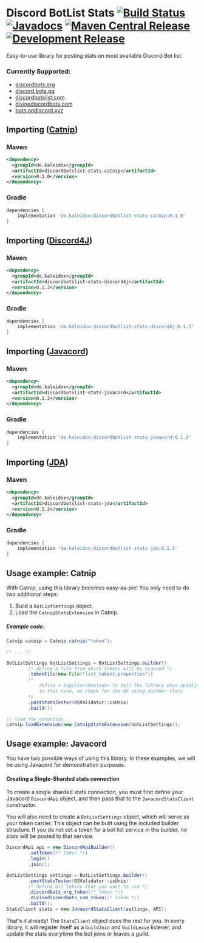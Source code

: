 # Discord BotList Stats [![Build Status](https://travis-ci.com/burdoto/discordbotlist-stats.svg?branch=master)](https://travis-ci.com/burdoto/discordbotlist-stats) [![Javadocs](http://javadoc.io/badge/de.kaleidox/discordbotlist-stats.svg)](http://javadoc.io/doc/de.kaleidox/discordbotlist-stats) [![Maven Central Release](https://maven-badges.herokuapp.com/maven-central/de.kaleidox/discordbotlist-stats/badge.svg)](https://maven-badges.herokuapp.com/maven-central/de.kaleidox/discordbotlist-stats) [![Development Release](https://jitpack.io/v/burdoto/discordbotlist-stats.svg)](https://jitpack.io/#burdoto/discordbotlist-stats)
Easy-to-use library for posting stats on most available Discord Bot list.

### Currently Supported:
- [discordbots.org](https://discordbots.org/)
- [discord.bots.gg](https://discord.bots.gg/)
- [discordbotslist.com](https://discordbotlist.com/)
- [divinediscordbots.com](https://divinediscordbots.com/)
- [bots.ondiscord.xyz](https://bots.ondiscord.xyz/)

## Importing ([Catnip](https://github.com/mewna/catnip))

### Maven
```xml
<dependency>
  <groupId>de.kaleidox</groupId>
  <artifactId>discordbotslist-stats-catnip</artifactId>
  <version>0.1.0</version>
</dependency>
```

### Gradle
```groovy
dependencies {
    implementation 'de.kaleidox:discordbotlist-stats-catnip:0.1.0'
}
```

## Importing ([Discord4J](https://github.com/Discord4J/Discord4J))

### Maven
```xml
<dependency>
  <groupId>de.kaleidox</groupId>
  <artifactId>discordbotslist-stats-discord4j</artifactId>
  <version>0.1.2</version>
</dependency>
```

### Gradle
```groovy
dependencies {
    implementation 'de.kaleidox:discordbotlist-stats-discord4j:0.1.3'
}
```

## Importing ([Javacord](https://github.com/Javacord/Javacord))

### Maven
```xml
<dependency>
  <groupId>de.kaleidox</groupId>
  <artifactId>discordbotslist-stats-javacord</artifactId>
  <version>0.1.2</version>
</dependency>
```

### Gradle
```groovy
dependencies {
    implementation 'de.kaleidox:discordbotlist-stats-javacord:0.1.3'
}
```

## Importing ([JDA](https://github.com/DV8FromTheWorld/JDA))

### Maven
```xml
<dependency>
  <groupId>de.kaleidox</groupId>
  <artifactId>discordbotslist-stats-jda</artifactId>
  <version>0.1.2</version>
</dependency>
```

### Gradle
```groovy
dependencies {
    implementation 'de.kaleidox:discordbotlist-stats-jda:0.1.3'
}
```

## Usage example: Catnip
With Catnip, using this library becomes easy-as-pie!
You only need to do two additional steps:

1. Build a `BotListSettings` object.
2. Load the `CatnipStatsExtension` in Catnip.

##### Example code:
```java
Catnip catnip = Catnip.catnip("token");

/* ... */

BotListSettings botListSettings = BotListSettings.builder()
        /* define a file from which tokens will be scanned */
        .tokenFile(new File("list_tokens.properties"))
        /* 
            define a Supplier<Boolean> to tell the library when updating should be disabled
            in this case, we check for the OS using another class
        */
        .postStatsTester(OSValidator::isUnix)
        .build();

// load the extension
catnip.loadExtension(new CatnipStatsExtension(botListSettings));
```

## Usage example: Javacord
You have two possible ways of using this library.
In these examples, we will be using Javacord for demonstration purposes.

#### Creating a Single-Sharded stats connection
To create a single sharded stats connection, you must first define your Javacord `DiscordApi` object, and then pass that to the `JavacordStatsClient` constructor.

You will also need to create a `BotListSettings` object, which will serve as your token carrier.
This object can be built using the included builder structure.
If you do not set a token for a bot list service in the builder, no stats will be posted to that service. 
```java
DiscordApi api = new DiscordApiBuilder()
        .setToken(/* token */)
        .login()
        .join();

BotListSettings settings = BotListSettings.builder()
        .postStatsTester(OSValidator::isUnix)
        /* define all tokens that you want to use */
        .discordbots_org_token(/* token */)
        .divinediscordbots_com_token(/* token */)
        .build();
StatsClient stats = new JavacordStatsClient(settings, API);
```
That's it already! The `StatsClient` object does the rest for you.
In every library, it will register itself as a `GuildJoin` and `GuildLeave` listener, 
and update the stats everytime the bot joins or leaves a guild.
